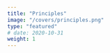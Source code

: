 ```yaml
---
title: "Principles"
image: "/covers/principles.png"
type: "featured"
# date: 2020-10-31
weight: 1
---
```



